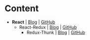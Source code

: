 # Content

- **React** | [Blog](https://www.codementor.io/@rajjeet/step-by-step-create-a-react-project-from-scratch-11s9skvnxv) | [GitHub](https://github.com/rajjeet/react-quick-start/tree/master) 
    - React-Redux | [Blog](https://www.codementor.io/@rajjeet/step-by-step-how-to-add-redux-to-a-react-app-11tcgslmvi) | [GitHub](https://github.com/rajjeet/react-quick-start/tree/react-redux)
        - Redux-Thunk | [Blog](https://www.codementor.io/@rajjeet/add-thunk-to-your-react-redux-project-for-async-actions-using-these-4-lines-of-code-11w6kntp46) | [GitHub](https://github.com/rajjeet/react-quick-start/tree/redux-thunk)

